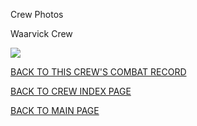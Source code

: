 
Crew Photos






 




Waarvick Crew  
  

![](Waarvick.jpg)
  
  

[BACK TO THIS CREW'S COMBAT RECORD](../crews/Waarvick.md)  

[BACK TO CREW INDEX PAGE](../000crews.md)  

[BACK TO MAIN PAGE](../index.md)


